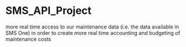 # SMS_API_Project
more real time access to our maintenance data (i.e. the data available in SMS One) in order to create more real time accounting and budgeting of maintenance costs
